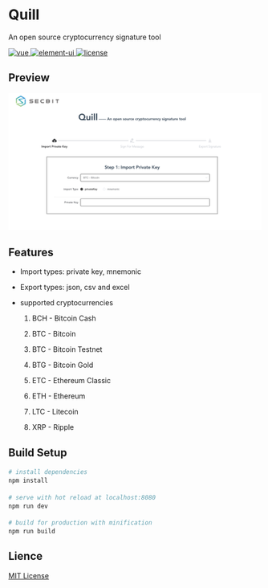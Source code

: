 # Quill

An open source cryptocurrency signature tool

 <a href="https://github.com/vuejs/vue">
    <img src="https://img.shields.io/badge/vue-2.9.6-brightgreen.svg" alt="vue">
  </a>
  <a href="https://github.com/ElemeFE/element">
    <img src="https://img.shields.io/badge/element--ui-2.11.1-brightgreen.svg" alt="element-ui">
  </a>
  <a href="https://github.com/tuandm/laravue/blob/master/LICENSE">
    <img src="https://img.shields.io/badge/license-MIT-brightgreen.svg" alt="license">
  </a>

## Preview

![overview](img/overview.png)

## Features

* Import types: private key, mnemonic

* Export types: json, csv and excel 

* supported cryptocurrencies
 
    1. BCH - Bitcoin Cash

    2. BTC - Bitcoin

    3. BTC - Bitcoin Testnet

    4. BTG - Bitcoin Gold

    5. ETC - Ethereum Classic

    6. ETH - Ethereum

    7. LTC - Litecoin

    8. XRP - Ripple


## Build Setup

``` bash
# install dependencies
npm install

# serve with hot reload at localhost:8080
npm run dev

# build for production with minification
npm run build
```

## Lience

[MIT License](http://en.wikipedia.org/wiki/MIT_License)